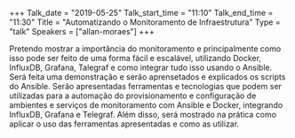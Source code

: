 +++
Talk_date = "2019-05-25"
Talk_start_time = "11:10"
Talk_end_time = "11:30"
Title = "Automatizando o Monitoramento de Infraestrutura"
Type = "talk"
Speakers = ["allan-moraes"]
+++

Pretendo mostrar a importância do monitoramento e principalmente como isso pode ser feito de uma forma fácil e escalável, utilizando Docker, InfluxDB, Grafana, Talegraf e como integrar tudo isso usando o Ansible. Será feita uma demonstração e serão aprensetados e explicados os scripts do Ansible.
Serão apresentadas ferramentas e tecnologias que podem ser utilizadas para a automação do provisionamento e configuração de ambientes e serviços de monitoramento com Ansible e Docker, integrando InfluxDB, Grafana e Telegraf. Além disso, será mostrado na prática como aplicar o uso das ferramentas apresentadas e como as utilizar.